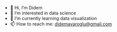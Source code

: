 - 👋 Hi, I’m Didem
- 👀 I’m interested in data science
- 🌱 I’m currently learning data visualization
- 📫 How to reach me: didemayaroglu@gmail.com

<!---
didemayaroglu/didemayaroglu is a ✨ special ✨ repository because its `README.md` (this file) appears on your GitHub profile.
You can click the Preview link to take a look at your changes.
--->
